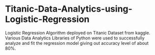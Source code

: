 # Titanic-Data-Analytics-using-Logistic-Regression
Logistic Regression Algorithm deployed on Titanic Dataset from kaggle. Various Data Analytics Libraries of Python were used to successfully analyze and fit the regression model giving out accuracy level of about 80%. 
